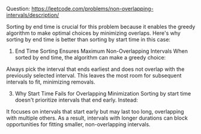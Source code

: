 Question:
https://leetcode.com/problems/non-overlapping-intervals/description/

Sorting by end time is crucial for this problem because it enables the greedy algorithm to make optimal choices by minimizing overlaps. Here's why sorting by end time is better than sorting by start time in this case:

1. End Time Sorting Ensures Maximum Non-Overlapping Intervals
When sorted by end time, the algorithm can make a greedy choice:

Always pick the interval that ends earliest and does not overlap with the previously selected interval.
This leaves the most room for subsequent intervals to fit, minimizing removals.

3. Why Start Time Fails for Overlapping Minimization
Sorting by start time doesn't prioritize intervals that end early. Instead:

It focuses on intervals that start early but may last too long, overlapping with multiple others.
As a result, intervals with longer durations can block opportunities for fitting smaller, non-overlapping intervals.
